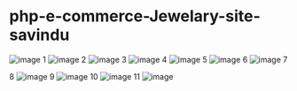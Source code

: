 # php-e-commerce-Jewelary-site-savindu
![image](https://user-images.githubusercontent.com/64083148/121846083-5a9d5b00-ccde-11eb-8e7a-ec40b7eb302e.png)
1
![image](https://user-images.githubusercontent.com/64083148/121846139-6d179480-ccde-11eb-8dea-b65b3a039d75.png)
2
![image](https://user-images.githubusercontent.com/64083148/121846169-7b65b080-ccde-11eb-90ac-495dcf81049a.png)
3
![image](https://user-images.githubusercontent.com/64083148/121846194-8b7d9000-ccde-11eb-896b-da74396bedef.png)
4
![image](https://user-images.githubusercontent.com/64083148/121846218-96382500-ccde-11eb-8ad6-868e1a67c3a9.png)
5
![image](https://user-images.githubusercontent.com/64083148/121846242-a3551400-ccde-11eb-9150-8916d0a9c93c.png)
6
![image](https://user-images.githubusercontent.com/64083148/121847125-0004fe80-cce0-11eb-8b49-3826d284eb8c.png)
7

8
![image](https://user-images.githubusercontent.com/64083148/121846318-c54e9680-ccde-11eb-88fc-2c85fe479753.png)
9
![image](https://user-images.githubusercontent.com/64083148/121846377-d8616680-ccde-11eb-9a5d-88d3fce35059.png)
10
![image](https://user-images.githubusercontent.com/64083148/121846441-e9aa7300-ccde-11eb-8f92-a267a56644f3.png)
11
![image](https://user-images.githubusercontent.com/64083148/121846485-f929bc00-ccde-11eb-8af6-521e8d43f637.png)


